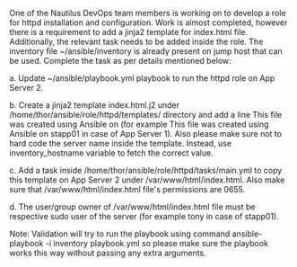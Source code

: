 One of the Nautilus DevOps team members is working on to develop a role for httpd installation and configuration. Work is almost completed, however there is a requirement to add a jinja2 template for index.html file. Additionally, the relevant task needs to be added inside the role. The inventory file ~/ansible/inventory is already present on jump host that can be used. Complete the task as per details mentioned below:


a. Update ~/ansible/playbook.yml playbook to run the httpd role on App Server 2.


b. Create a jinja2 template index.html.j2 under /home/thor/ansible/role/httpd/templates/ directory and add a line This file was created using Ansible on <respective server> (for example This file was created using Ansible on stapp01 in case of App Server 1). Also please make sure not to hard code the server name inside the template. Instead, use inventory_hostname variable to fetch the correct value.


c. Add a task inside /home/thor/ansible/role/httpd/tasks/main.yml to copy this template on App Server 2 under /var/www/html/index.html. Also make sure that /var/www/html/index.html file's permissions are 0655.


d. The user/group owner of /var/www/html/index.html file must be respective sudo user of the server (for example tony in case of stapp01).


Note: Validation will try to run the playbook using command ansible-playbook -i inventory playbook.yml so please make sure the playbook works this way without passing any extra arguments.
